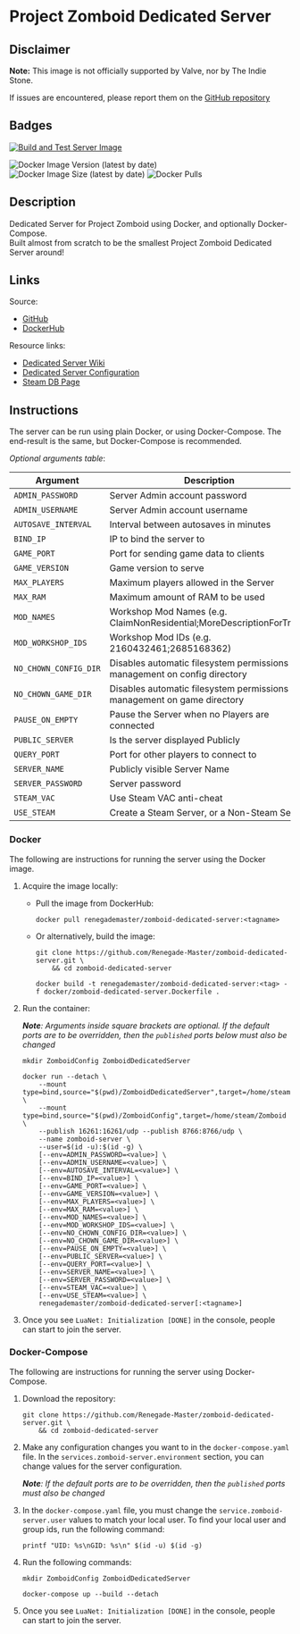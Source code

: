 # Project Zomboid Dedicated Server

## Disclaimer

**Note:** This image is not officially supported by Valve, nor by The Indie Stone.

If issues are encountered, please report them on
the [GitHub repository](https://github.com/Renegade-Master/zomboid-dedicated-server/issues/new/choose)

## Badges

[![Build and Test Server Image](https://github.com/Renegade-Master/zomboid-dedicated-server/actions/workflows/docker-build.yml/badge.svg?branch=main)](https://github.com/Renegade-Master/zomboid-dedicated-server/actions/workflows/docker-build.yml)  

![Docker Image Version (latest by date)](https://img.shields.io/docker/v/renegademaster/zomboid-dedicated-server?label=Latest%20Version)
![Docker Image Size (latest by date)](https://img.shields.io/docker/image-size/renegademaster/zomboid-dedicated-server?label=Image%20Size)
![Docker Pulls](https://img.shields.io/docker/pulls/renegademaster/zomboid-dedicated-server?label=Docker%20Pull%20Count)

## Description

Dedicated Server for Project Zomboid using Docker, and optionally Docker-Compose.  
Built almost from scratch to be the smallest Project Zomboid Dedicated Server around!

## Links

Source:

- [GitHub](https://github.com/Renegade-Master/zomboid-dedicated-server)
- [DockerHub](https://hub.docker.com/r/renegademaster/zomboid-dedicated-server)

Resource links:

- [Dedicated Server Wiki](https://pzwiki.net/wiki/Dedicated_Server)
- [Dedicated Server Configuration](https://pzwiki.net/wiki/Server_Settings)
- [Steam DB Page](https://steamdb.info/app/380870/)

## Instructions

The server can be run using plain Docker, or using Docker-Compose. The end-result is the same, but Docker-Compose is 
recommended.

*Optional arguments table*:

| Argument              | Description                                                              | Values            | Default       |
|-----------------------|--------------------------------------------------------------------------|-------------------|---------------|
| `ADMIN_PASSWORD`      | Server Admin account password                                            | [a-zA-Z0-9]+      | changeme      |
| `ADMIN_USERNAME`      | Server Admin account username                                            | [a-zA-Z0-9]+      | superuser     |
| `AUTOSAVE_INTERVAL`   | Interval between autosaves in minutes                                    | [0-9]+            | 10m           |
| `BIND_IP`             | IP to bind the server to                                                 | 0.0.0.0           | 0.0.0.0       |
| `GAME_PORT`           | Port for sending game data to clients                                    | 1000 - 65535      | 8766          |
| `GAME_VERSION`        | Game version to serve                                                    | [a-zA-Z0-9_]+     | `public`      |
| `MAX_PLAYERS`         | Maximum players allowed in the Server                                    | [0-9]+            | 16            |
| `MAX_RAM`             | Maximum amount of RAM to be used                                         | ([0-9]+)m         | 4096m         |
| `MOD_NAMES`           | Workshop Mod Names (e.g. ClaimNonResidential;MoreDescriptionForTraits)   | mod1;mod2;mod     |               |
| `MOD_WORKSHOP_IDS`    | Workshop Mod IDs (e.g. 2160432461;2685168362)                            | xxxxxx;xxxxx;     |               |
| `NO_CHOWN_CONFIG_DIR` | Disables automatic filesystem permissions management on config directory | (true&vert;false) | false         |
| `NO_CHOWN_GAME_DIR`   | Disables automatic filesystem permissions management on game directory   | (true&vert;false) | false         |
| `PAUSE_ON_EMPTY`      | Pause the Server when no Players are connected                           | (true&vert;false) | true          |
| `PUBLIC_SERVER`       | Is the server displayed Publicly                                         | (true&vert;false) | true          |
| `QUERY_PORT`          | Port for other players to connect to                                     | 1000 - 65535      | 16261         |
| `SERVER_NAME`         | Publicly visible Server Name                                             | [a-zA-Z0-9]+      | ZomboidServer |
| `SERVER_PASSWORD`     | Server password                                                          | [a-zA-Z0-9]+      |               |
| `STEAM_VAC`           | Use Steam VAC anti-cheat                                                 | (true&vert;false) | true          |
| `USE_STEAM`           | Create a Steam Server, or a Non-Steam Server                             | (true&vert;false) | true          |

### Docker

The following are instructions for running the server using the Docker image.

1. Acquire the image locally:
    * Pull the image from DockerHub:

      ```shell
      docker pull renegademaster/zomboid-dedicated-server:<tagname>
      ```
    * Or alternatively, build the image:

      ```shell
      git clone https://github.com/Renegade-Master/zomboid-dedicated-server.git \
          && cd zomboid-dedicated-server

      docker build -t renegademaster/zomboid-dedicated-server:<tag> -f docker/zomboid-dedicated-server.Dockerfile .
      ```

2. Run the container:  

   ***Note**: Arguments inside square brackets are optional. If the default ports are to be overridden, then the
   `published` ports below must also be changed*  

   ```shell
   mkdir ZomboidConfig ZomboidDedicatedServer

   docker run --detach \
       --mount type=bind,source="$(pwd)/ZomboidDedicatedServer",target=/home/steam/ZomboidDedicatedServer \
       --mount type=bind,source="$(pwd)/ZomboidConfig",target=/home/steam/Zomboid \
       --publish 16261:16261/udp --publish 8766:8766/udp \
       --name zomboid-server \
       --user=$(id -u):$(id -g) \
       [--env=ADMIN_PASSWORD=<value>] \
       [--env=ADMIN_USERNAME=<value>] \
       [--env=AUTOSAVE_INTERVAL=<value>] \
       [--env=BIND_IP=<value>] \
       [--env=GAME_PORT=<value>] \
       [--env=GAME_VERSION=<value>] \
       [--env=MAX_PLAYERS=<value>] \
       [--env=MAX_RAM=<value>] \
       [--env=MOD_NAMES=<value>] \
       [--env=MOD_WORKSHOP_IDS=<value>] \
       [--env=NO_CHOWN_CONFIG_DIR=<value>] \
       [--env=NO_CHOWN_GAME_DIR=<value>] \
       [--env=PAUSE_ON_EMPTY=<value>] \
       [--env=PUBLIC_SERVER=<value>] \
       [--env=QUERY_PORT=<value>] \
       [--env=SERVER_NAME=<value>] \
       [--env=SERVER_PASSWORD=<value>] \
       [--env=STEAM_VAC=<value>] \
       [--env=USE_STEAM=<value>] \
       renegademaster/zomboid-dedicated-server[:<tagname>]
   ```

4. Once you see `LuaNet: Initialization [DONE]` in the console, people can start to join the server.

### Docker-Compose

The following are instructions for running the server using Docker-Compose.

1. Download the repository:

   ```shell
   git clone https://github.com/Renegade-Master/zomboid-dedicated-server.git \
       && cd zomboid-dedicated-server
   ```

2. Make any configuration changes you want to in the `docker-compose.yaml` file. In
   the `services.zomboid-server.environment` section, you can change values for the server configuration.

   ***Note**: If the default ports are to be overridden, then the `published` ports must also be changed*

3. In the `docker-compose.yaml` file, you must change the `service.zomboid-server.user` values to match your local user.
   To find your local user and group ids, run the following command:

   ```shell
   printf "UID: %s\nGID: %s\n" $(id -u) $(id -g)
   ```

4. Run the following commands:

   ```shell
   mkdir ZomboidConfig ZomboidDedicatedServer

   docker-compose up --build --detach
   ```

6. Once you see `LuaNet: Initialization [DONE]` in the console, people can start to join the server.

